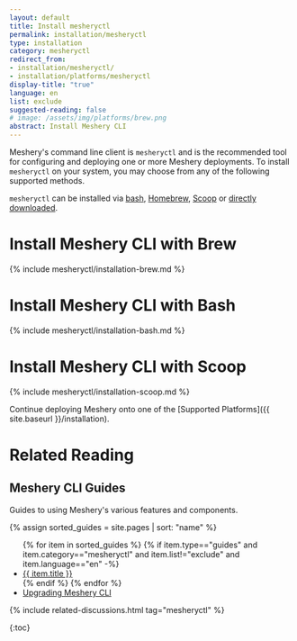 ```yaml
---
layout: default
title: Install mesheryctl
permalink: installation/mesheryctl
type: installation
category: mesheryctl
redirect_from:
- installation/mesheryctl/
- installation/platforms/mesheryctl
display-title: "true"
language: en
list: exclude
suggested-reading: false
# image: /assets/img/platforms/brew.png
abstract: Install Meshery CLI
---
```


Meshery's command line client is `mesheryctl` and is the recommended tool for configuring and deploying one or more Meshery deployments. To install `mesheryctl` on your system, you may choose from any of the following supported methods.

`mesheryctl` can be installed via [bash]({{site.baseurl}}/installation/linux-mac/bash), [Homebrew]({{site.baseurl}}/installation/linux-mac/brew), [Scoop]({{site.baseurl}}/installation/windows/scoop) or [directly downloaded](https://github.com/meshery/meshery/releases/latest).

# Install Meshery CLI with Brew

{% include mesheryctl/installation-brew.md %}

# Install Meshery CLI with Bash

{% include mesheryctl/installation-bash.md %}

# Install Meshery CLI with Scoop

{% include mesheryctl/installation-scoop.md %}

Continue deploying Meshery onto one of the [Supported Platforms]({{ site.baseurl }}/installation).

# Related Reading

## Meshery CLI Guides

Guides to using Meshery's various features and components.

{% assign sorted_guides = site.pages | sort: "name" %}

<ul>
  {% for item in sorted_guides %}
  {% if item.type=="guides" and item.category=="mesheryctl" and item.list!="exclude" and item.language=="en" -%}
    <li><a href="{{ site.baseurl }}{{ item.url }}">{{ item.title }}</a>
    </li>
    {% endif %}
  {% endfor %}
    <li><a href="{{ site.baseurl }}/guides/upgrade#upgrading-meshery-cli">Upgrading Meshery CLI</a></li>
</ul>

{% include related-discussions.html tag="mesheryctl" %}

{:toc}
